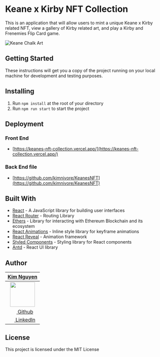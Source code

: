 # Keane x Kirby NFT Collection

This is an application that will allow users to mint a unique Keane x Kirby related NFT, view a gallery of Kirby related art, and play a Kirby and Frenemies Flip Card game. 

![Keane Chalk Art](https://github.com/kimnivore/keanes_nft_fe/blob/main/src/assets/KeanesArt.png?raw=true)

## Getting Started
These instructions will get you a copy of the project running on your local machine for development and testing purposes.
## Installing
1. Run `npm install` at the root of your directory
2. Run `npm run start` to start the project


## Deployment
### Front End
- [https://keanes-nft-collection.vercel.app/](https://keanes-nft-collection.vercel.app/)
### Back End file
- [https://github.com/kimnivore/KeanesNFT](https://github.com/kimnivore/KeanesNFT)

## Built With
- [React](https://reactjs.org/) - A JavaScript library for building user interfaces
- [React Router](https://reacttraining.com/react-router/web/guides/quick-start) - Routing Library
- [Ethers](https://docs.ethers.io/v5/) - Library for interacting with Ethereum Blockchain and its ecosystem
- [React Animations](https://www.npmjs.com/package/react-animations) - Inline style library for keyframe animations
- [React Reveal](https://www.react-reveal.com/) - Animation framework
- [Styled Components](https://www.styled-components.com/) - Styling library for React components
- [Antd](https://reactjs.org/) - React UI library


## Author
|                                     [**Kim Nguyen**](https://github.com/kimnivore)                                    | 
| :-------------------------------------------------------------------------------------------------------------------: | 
|     [<img src="https://avatars.githubusercontent.com/u/91563653?v=4" width="80">](https://github.com/kimnivore)       | 
|              [<img src="https://github.com/favicon.ico" width="15"> Github](https://github.com/kimnivore)             |
| [ <img src="https://static.licdn.com/sc/h/al2o9zrvru7aqj8e1x2rzsrca" width="15"> LinkedIn](https://www.linkedin.com/in/kimnguyen79/)   |

## License

This project is licensed under the MIT License


